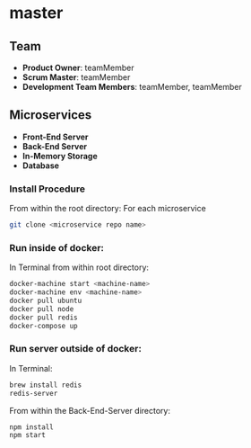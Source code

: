 # master

## Team

  - __Product Owner__: teamMember
  - __Scrum Master__: teamMember
  - __Development Team Members__: teamMember, teamMember

## Microservices

  - __Front-End Server__
  - __Back-End Server__
  - __In-Memory Storage__
  - __Database__

### Install Procedure

From within the root directory:
  For each microservice

```sh
git clone <microservice repo name>
```

### Run inside of docker:

In Terminal from within root directory:
```sh
docker-machine start <machine-name>
docker-machine env <machine-name>
docker pull ubuntu
docker pull node
docker pull redis
docker-compose up
```

### Run server outside of docker:

In Terminal:
```sh
brew install redis
redis-server
```

From within the Back-End-Server directory:

```sh
npm install
npm start
```

